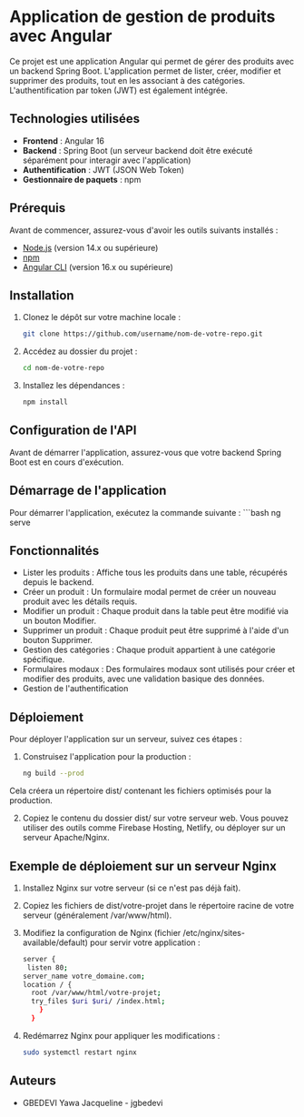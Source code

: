 
# Application de gestion de produits avec Angular

Ce projet est une application Angular qui permet de gérer des produits avec un backend Spring Boot. L'application permet de lister, créer, modifier et supprimer des produits, tout en les associant à des catégories. L'authentification par token (JWT) est également intégrée.

## Technologies utilisées
- **Frontend** : Angular 16
- **Backend** : Spring Boot (un serveur backend doit être exécuté séparément pour interagir avec l'application)
- **Authentification** : JWT (JSON Web Token)
- **Gestionnaire de paquets** : npm

## Prérequis
Avant de commencer, assurez-vous d'avoir les outils suivants installés :
- [Node.js](https://nodejs.org/) (version 14.x ou supérieure)
- [npm](https://www.npmjs.com/get-npm)
- [Angular CLI](https://angular.io/cli) (version 16.x ou supérieure)

## Installation

1. Clonez le dépôt sur votre machine locale :

   ```bash
   git clone https://github.com/username/nom-de-votre-repo.git


2. Accédez au dossier du projet :
  
   ```bash
   cd nom-de-votre-repo

3. Installez les dépendances :
    ```bash
    npm install

## Configuration de l'API

Avant de démarrer l'application, assurez-vous que votre backend Spring Boot est en cours d'exécution.

## Démarrage de l'application

Pour démarrer l'application, exécutez la commande suivante :
    ```bash
    ng serve

## Fonctionnalités
- Lister les produits : Affiche tous les produits dans une table, récupérés depuis le backend.
- Créer un produit : Un formulaire modal permet de créer un nouveau produit avec les détails requis.
- Modifier un produit : Chaque produit dans la table peut être modifié via un bouton Modifier.
- Supprimer un produit : Chaque produit peut être supprimé à l'aide d'un bouton Supprimer.
- Gestion des catégories : Chaque produit appartient à une catégorie spécifique.
- Formulaires modaux : Des formulaires modaux sont utilisés pour créer et modifier des produits, avec une validation basique des données.
- Gestion de l'authentification

## Déploiement

Pour déployer l'application sur un serveur, suivez ces étapes :

1. Construisez l'application pour la production :
    ```bash
    ng build --prod

Cela créera un répertoire dist/ contenant les fichiers optimisés pour la production.

2. Copiez le contenu du dossier dist/ sur votre serveur web. Vous pouvez utiliser des outils comme Firebase Hosting, Netlify, ou déployer sur un serveur Apache/Nginx.

## Exemple de déploiement sur un serveur Nginx
1. Installez Nginx sur votre serveur (si ce n'est pas déjà fait).

2. Copiez les fichiers de dist/votre-projet dans le répertoire racine de votre serveur (généralement /var/www/html).

3. Modifiez la configuration de Nginx (fichier /etc/nginx/sites-available/default) pour servir votre application :
      ```bash
      server {
       listen 80;
      server_name votre_domaine.com; 
      location / {
        root /var/www/html/votre-projet;
        try_files $uri $uri/ /index.html;
          }
        }

4. Redémarrez Nginx pour appliquer les modifications :
    ```bash
    sudo systemctl restart nginx

## Auteurs
- GBEDEVI Yawa Jacqueline - jgbedevi
